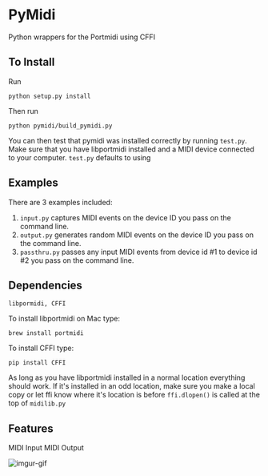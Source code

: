 # PyMidi
Python wrappers for the Portmidi using CFFI

## To Install
Run 
```
python setup.py install
```
Then run
```
python pymidi/build_pymidi.py
```
You can then test that pymidi was installed correctly by running `test.py`.  Make sure that you have libportmidi installed and a MIDI device connected to your computer.  `test.py` defaults to using

## Examples
There are 3 examples included:
  1. `input.py` captures MIDI events on the device ID you pass on the command line.
  2. `output.py` generates random MIDI events on the device ID you pass on the command line.
  3. `passthru.py` passes any input MIDI events from device id #1 to device id #2 you pass on the command line.

## Dependencies
```
libpormidi, CFFI
```
To install libportmidi on Mac type:
```
brew install portmidi
```
To install CFFI type:
```
pip install CFFI
```

As long as you have libportmidi installed in a normal location everything should work.  If it's installed in an odd location, make sure you make a local copy or let ffi know where it's location is before `ffi.dlopen()` is called at the top of `midilib.py`

## Features
MIDI Input
MIDI Output

![imgur-gif](https://github.com/hosackm/gifs_for_repos/blob/master/pymidi_720_ffmpeg.gif)
